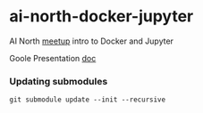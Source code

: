 # ai-north-docker-jupyter
AI North [meetup](https://www.meetup.com/AINorth/) intro to Docker and Jupyter

Goole Presentation [doc](https://docs.google.com/presentation/d/1Fn3lDiuD4gyse-N8yPG4sm6G55lc5lZU7oHAkiNUJ5c/edit?usp=sharing)

### Updating submodules

`git submodule update --init --recursive`
